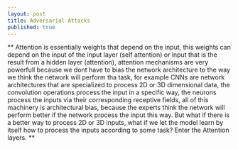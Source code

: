 ```yaml
---
layout: post
title: Adversarial Attacks
published: true
---
```


**
Attention is essentially weights that depend on the input, this weights can depend on the input of the input layer (self attention) or input that is the result from a hidden layer (attention), attention mechanisms are very powerfull because we dont have to bias the network architecture to the way we think the network will perform tha task, for example CNNs are network architectures that are specialized to process 2D or 3D dimensional data, the convolution operations process the input in a specific way, the neurons process the inputs via their corresponding receptive fields, all of this machinery is architectural bias, because the experts think the network will perform better if the network process the input this way. But what if there is a better way to process 2D or 3D inputs, what if we let the model learn by itself how to process the inputs according to some task? Enter the Attention layers.
**

